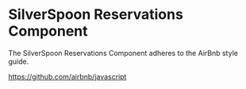 # SilverSpoon Reservations Component

The SilverSpoon Reservations Component adheres to the AirBnb style guide.

https://github.com/airbnb/javascript